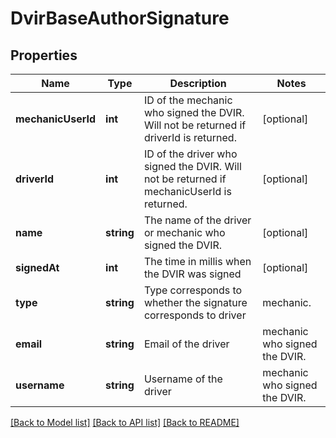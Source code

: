 # DvirBaseAuthorSignature

## Properties
Name | Type | Description | Notes
------------ | ------------- | ------------- | -------------
**mechanicUserId** | **int** | ID of the mechanic who signed the DVIR. Will not be returned if driverId is returned. | [optional] 
**driverId** | **int** | ID of the driver who signed the DVIR. Will not be returned if mechanicUserId is returned. | [optional] 
**name** | **string** | The name of the driver or mechanic who signed the DVIR. | [optional] 
**signedAt** | **int** | The time in millis when the DVIR was signed | [optional] 
**type** | **string** | Type corresponds to whether the signature corresponds to driver|mechanic. | [optional] 
**email** | **string** | Email of the  driver|mechanic who signed the DVIR. | [optional] 
**username** | **string** | Username of the  driver|mechanic who signed the DVIR. | [optional] 

[[Back to Model list]](../README.md#documentation-for-models) [[Back to API list]](../README.md#documentation-for-api-endpoints) [[Back to README]](../README.md)


